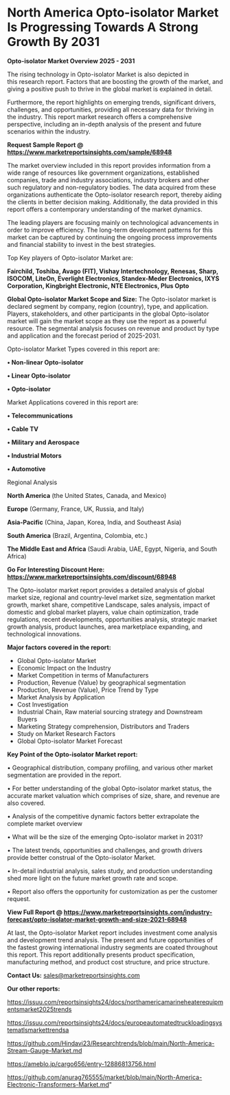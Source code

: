 # North America Opto-isolator Market Is Progressing Towards A Strong Growth By 2031

<Strong> Opto-isolator Market Overview 2025 - 2031</strong>

The rising technology in Opto-isolator Market is also depicted in this research report. Factors that are boosting the growth of the market, and giving a positive push to thrive in the global market is explained in detail.

Furthermore, the report highlights on emerging trends, significant drivers, challenges, and opportunities, providing all necessary data for thriving in the industry. This report market research offers a comprehensive perspective, including an in-depth analysis of the present and future scenarios within the industry.

<strong>Request Sample Report @ <a href=https://www.marketreportsinsights.com/sample/68948>https://www.marketreportsinsights.com/sample/68948</a></strong>

The market overview included in this report provides information from a wide range of resources like government organizations, established companies, trade and industry associations, industry brokers and other such regulatory and non-regulatory bodies. The data acquired from these organizations authenticate the Opto-isolator research report, thereby aiding the clients in better decision making. Additionally, the data provided in this report offers a contemporary understanding of the market dynamics.

The leading players are focusing mainly on technological advancements in order to improve efficiency. The long-term development patterns for this market can be captured by continuing the ongoing process improvements and financial stability to invest in the best strategies.

Top Key players of Opto-isolator Market are:

<strong>Fairchild, Toshiba, Avago (FIT), Vishay Intertechnology, Renesas, Sharp, ISOCOM, LiteOn, Everlight Electronics, Standex-Meder Electronics, IXYS Corporation, Kingbright Electronic, NTE Electronics, Plus Opto</strong>

<strong><b>Global Opto-isolator Market Scope and Size:</b></strong>
The Opto-isolator market is declared segment by company, region (country), type, and application. Players, stakeholders, and other participants in the global Opto-isolator market will gain the market scope as they use the report as a powerful resource. The segmental analysis focuses on revenue and product by type and application and the forecast period of 2025-2031.

Opto-isolator Market Types covered in this report are:

<strong>• Non-linear Opto-isolator

• Linear Opto-isolator

• Opto-isolator</strong>

Market Applications covered in this report are:

<strong>• Telecommunications

• Cable TV

• Military and Aerospace

• Industrial Motors

• Automotive</strong> 

Regional Analysis

<strong>North America</strong> (the United States, Canada, and Mexico)

<strong>Europe</strong> (Germany, France, UK, Russia, and Italy)

<strong>Asia-Pacific</strong> (China, Japan, Korea, India, and Southeast Asia)

<strong>South America</strong> (Brazil, Argentina, Colombia, etc.)

<strong>The Middle East and Africa</strong> (Saudi Arabia, UAE, Egypt, Nigeria, and South Africa)

<strong>Go For Interesting Discount Here: <a href=https://www.marketreportsinsights.com/discount/68948>https://www.marketreportsinsights.com/discount/68948</a></strong>

The Opto-isolator market report provides a detailed analysis of global market size, regional and country-level market size, segmentation market growth, market share, competitive Landscape, sales analysis, impact of domestic and global market players, value chain optimization, trade regulations, recent developments, opportunities analysis, strategic market growth analysis, product launches, area marketplace expanding, and technological innovations.

<strong><b>Major factors covered in the report:</b></strong>
<ul>
  <li>Global Opto-isolator Market </li>
  <li>Economic Impact on the Industry</li>
  <li>Market Competition in terms of Manufacturers</li>
  <li>Production, Revenue (Value) by geographical segmentation</li>
  <li>Production, Revenue (Value), Price Trend by Type</li>
  <li>Market Analysis by Application</li>
  <li>Cost Investigation</li>
  <li>Industrial Chain, Raw material sourcing strategy and Downstream Buyers</li>
  <li>Marketing Strategy comprehension, Distributors and Traders</li>
  <li>Study on Market Research Factors</li>
  <li>Global Opto-isolator Market Forecast</li>
</ul>

<strong><b>Key Point of the Opto-isolator Market report:</b></strong>

• Geographical distribution, company profiling, and various other market segmentation are provided in the report.

• For better understanding of the global Opto-isolator market status, the accurate market valuation which comprises of size, share, and revenue are also covered.

• Analysis of the competitive dynamic factors better extrapolate the complete market overview

• What will be the size of the emerging Opto-isolator market in 2031?

• The latest trends, opportunities and challenges, and growth drivers provide better construal of the Opto-isolator Market.

• In-detail industrial analysis, sales study, and production understanding shed more light on the future market growth rate and scope.

• Report also offers the opportunity for customization as per the customer request.

<strong><b>View Full Report @ <a href=https://www.marketreportsinsights.com/industry-forecast/opto-isolator-market-growth-and-size-2021-68948>https://www.marketreportsinsights.com/industry-forecast/opto-isolator-market-growth-and-size-2021-68948</a></b></strong>


At last, the Opto-isolator Market report includes investment come analysis and development trend analysis. The present and future opportunities of the fastest growing international industry segments are coated throughout this report. This report additionally presents product specification, manufacturing method, and product cost structure, and price structure.

<strong>Contact Us:</strong>
sales@marketreportsinsights.com

<strong>Our other reports:</strong>

<a href=https://issuu.com/reportsinsights24/docs/northamericamarineheaterequipmentsmarket2025trends>https://issuu.com/reportsinsights24/docs/northamericamarineheaterequipmentsmarket2025trends</a>

<a href=https://issuu.com/reportsinsights24/docs/europeautomatedtruckloadingsystematlsmarkettrendsa>https://issuu.com/reportsinsights24/docs/europeautomatedtruckloadingsystematlsmarkettrendsa</a>

<a href=https://github.com/Hindavi23/Researchtrends/blob/main/North-America-Stream-Gauge-Market.md>https://github.com/Hindavi23/Researchtrends/blob/main/North-America-Stream-Gauge-Market.md</a>

<a href=https://ameblo.jp/cargo656/entry-12886813756.html>https://ameblo.jp/cargo656/entry-12886813756.html</a>

<a href=https://github.com/anurag765555/market/blob/main/North-America-Electronic-Transformers-Market.md>https://github.com/anurag765555/market/blob/main/North-America-Electronic-Transformers-Market.md</a>"
